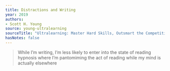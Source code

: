 ```yaml
---
title: Distractions and Writing
year: 2019
authors:
- Scott H. Young
source: young-ultralearning
sourceTitle: "Ultralearning: Master Hard Skills, Outsmart the Competition, and Accelerate Your Career"
hasNotes: false
---
```


> While I’m writing, I’m less likely to enter into the state of reading hypnosis where I’m pantomiming the act of reading while my mind is actually elsewhere
